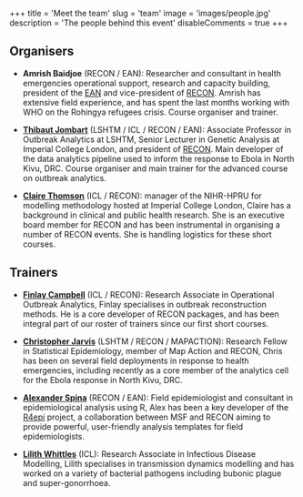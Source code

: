 +++
title = 'Meet the team'
slug = 'team'
image = 'images/people.jpg'
description = 'The people behind this event'
disableComments = true
+++





## Organisers

* **Amrish Baidjoe** (RECON / EAN): Researcher and consultant in health
  emergencies operational support, research and capacity building, president of
  the [EAN](https://epietalumni.net/) and vice-president of
  [RECON](https://www.repidemicsconsortium.org/). Amrish has extensive field
  experience, and has spent the last months working with WHO on the Rohingya
  refugees crisis. Course organiser and trainer.


* [**Thibaut Jombart**](https://thibautjombart.netlify.com/) (LSHTM / ICL /
  RECON / EAN): Associate Professor in Outbreak Analytics at LSHTM, Senior
  Lecturer in Genetic Analysis at Imperial College London, and president of
  [RECON](https://www.repidemicsconsortium.org/). Main developer of the data
  analytics pipeline used to inform the response to Ebola in North Kivu,
  DRC. Course organiser and main trainer for the advanced course on outbreak
  analytics.


* [**Claire Thomson**](https://www.imperial.ac.uk/people/c.thomson) (ICL /
  RECON): manager of the NIHR-HPRU for modelling methodology hosted at Imperial
  College London, Claire has a background in clinical and public health
  research. She is an executive board member for RECON and has been instrumental in
  organising a number of RECON events. She is handling logistics for these short
  courses.




## Trainers

<!-- * [**Amy Gimma**](https://www.lshtm.ac.uk/aboutus/people/gimma.amy) (LSHTM / -->
<!--   RECON): Research Fellow in Outbreak Analytics, Amy is a trained nurse with -->
<!--   field experience, an infectious disease epidemiologist and a professional -->
<!--   software developer. She is involved in a development of methods and tools for -->
<!--   outbreak response analytics. -->



* [**Finlay Campbell**](https://www.imperial.ac.uk/people/f.campbell15) (ICL /
  RECON): Research Associate in Operational Outbreak Analytics, Finlay
  specialises in outbreak reconstruction methods. He is a core developer of
  RECON packages, and has been integral part of our roster of trainers since our
  first short courses.
  

* [**Christopher Jarvis**](https://uk.linkedin.com/in/c-jarvis) (LSHTM / RECON /
  MAPACTION): Research Fellow in Statistical Epidemiology, member of Map Action
  and RECON, Chris has been on several field deployments in response to health
  emergencies, including recently as a core member of the analytics cell for the
  Ebola response in North Kivu, DRC.


* [**Alexander Spina**](https://github.com/aspina7) (RECON / EAN): Field
  epidemiologist and consultant in epidemiological analysis using R, Alex has
  been a key developer of the [R4epi](https://github.com/R4EPI/sitrep) project,
  a collaboration between MSF and RECON aiming to provide powerful,
  user-friendly analysis templates for field epidemiologists.




* [**Lilith Whittles**](https://lilithwhittles.com/) (ICL): Research Associate
  in Infectious Disease Modelling, Lilith specialises in transmission dynamics
  modelling and has worked on a variety of bacterial pathogens including bubonic
  plague and super-gonorrhoea.
  

